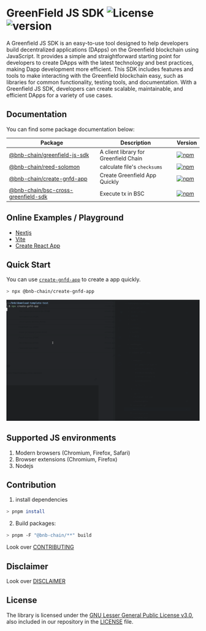 # GreenField JS SDK ![License](https://img.shields.io/npm/l/%40bnb-chain%2Fgreenfield-js-sdk) ![version](https://img.shields.io/npm/v/%40bnb-chain%2Fgreenfield-js-sdk?color=blue)

A Greenfield JS SDK is an easy-to-use tool designed to help developers build decentralized applications (DApps) on the Greenfield blockchain using JavaScript. It provides a simple and straightforward starting point for developers to create DApps with the latest technology and best practices, making Dapp development more efficient. This SDK includes features and tools to make interacting with the Greenfield blockchain easy, such as libraries for common functionality, testing tools, and documentation. With a Greenfield JS SDK, developers can create scalable, maintainable, and efficient DApps for a variety of use cases.

## Documentation

You can find some package documentation below:

| Package | Description | Version |
| --- | --- | --- |
| [@bnb-chain/greenfield-js-sdk](./packages/js-sdk/README.md) | A client library for Greenfield Chain | [![npm](https://img.shields.io/npm/v/%40bnb-chain%2Fgreenfield-js-sdk?color=blue)](https://www.npmjs.com/package/@bnb-chain/greenfield-js-sdk) |
| [@bnb-chain/reed-solomon](./packages/reed-solomon/README.md) | calculate file's `checksums` | [![npm](https://img.shields.io/npm/v/%40bnb-chain%2Freed-solomon?color=blue)](https://www.npmjs.com/package/@bnb-chain/reed-solomon) |
| [@bnb-chain/create-gnfd-app](./packages/create-gnfd-app/README.md) | Create Greenfield App Quickly | [![npm](https://img.shields.io/npm/v/%40bnb-chain%2Fcreate-gnfd-app?color=blue)](https://www.npmjs.com/package/@bnb-chain/create-gnfd-app) |
| [@bnb-chain/bsc-cross-greenfield-sdk](./packages/bsc-cross-sdk/README.md) | Execute tx in BSC | [![npm](https://img.shields.io/npm/v/%40bnb-chain%2Fbsc-cross-greenfield-sdk?color=blue)](https://www.npmjs.com/package/@bnb-chain/bsc-cross-greenfield-sdk) |

<!-- ## Playground

* [Browser](https://codesandbox.io/p/github/rrr523/greenfield-nextjs-template/main?import=true) -->
<!-- TODO: after upgrade SDK version -->
<!-- * [Nodejs](https://codesandbox.io/p/devbox/nodejs-greenfield-js-sdk-demo-wd5zft) -->

## Online Examples / Playground

* [Nextjs](https://stackblitz.com/github/rrr523/greenfield-nextjs-template)
* [Vite](https://stackblitz.com/github/rrr523/greenfield-vite-template)
* [Create React App](https://stackblitz.com/github/rrr523/greenfield-cra-template)

## Quick Start

You can use [`create-gnfd-app`](./packages/create-gnfd-app/README.md) to create a app quickly.

```bash
> npx @bnb-chain/create-gnfd-app
```

![quick start example](./packages/create-gnfd-app/example.gif)

## Supported JS environments

1. Modern browsers (Chromium, Firefox, Safari)
2. Browser extensions (Chromium, Firefox)
3. Nodejs

## Contribution

1. install dependencies

```bash
> pnpm install
```

2. Build packages:

```bash
> pnpm -F "@bnb-chain/**" build
```

Look over [CONTRIBUTING](./CONTRIBUTING.md)

## Disclaimer

Look over [DISCLAIMER](./DISCLAIMER.md)

## License

The library is licensed under the
[GNU Lesser General Public License v3.0](https://www.gnu.org/licenses/lgpl-3.0.en.html),
also included in our repository in the [LICENSE](./LICENSE) file.
